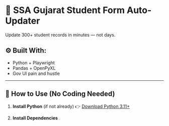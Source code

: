 # 🧠 SSA Gujarat Student Form Auto-Updater

Update 300+ student records in minutes — not days.

## ⚙️ Built With:
- Python + Playwright
- Pandas + OpenPyXL
- Gov UI pain and hustle

---

## 🚀 How to Use (No Coding Needed)

1. **Install Python** (if not already)
   👉 [Download Python 3.11+](https://www.python.org/downloads/)

2. **Install Dependencies**
